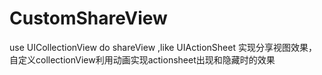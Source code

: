 CustomShareView
===============

use UICollectionView do shareView ,like UIActionSheet
实现分享视图效果，自定义collectionView利用动画实现actionsheet出现和隐藏时的效果
